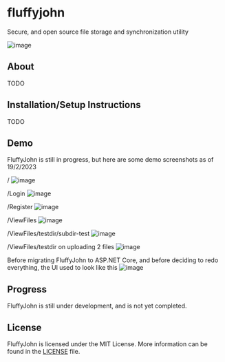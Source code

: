 
# fluffyjohn
Secure, and open source file storage and synchronization utility 

![image](https://user-images.githubusercontent.com/97091148/218325579-5e4835b6-ec84-47c7-a004-6a48908e78f8.png)

## About
TODO

## Installation/Setup Instructions
TODO

## Demo
FluffyJohn is still in progress, but here are some demo screenshots as of 19/2/2023

/
![image](https://user-images.githubusercontent.com/97091148/219895733-33d424e5-f04f-48b9-9dfe-e30cc32878a4.png)

/Login
![image](https://user-images.githubusercontent.com/97091148/219895771-7648bfa8-ff49-4b1d-a627-1c5698479a47.png)

/Register
![image](https://user-images.githubusercontent.com/97091148/219895786-c2c59046-81c2-4d6b-834b-2ebf64128bf7.png)

/ViewFiles
![image](https://user-images.githubusercontent.com/97091148/219895833-c7a85f26-91a6-4cf4-a46f-5e60703788f5.png)

/ViewFiles/testdir/subdir-test
![image](https://user-images.githubusercontent.com/97091148/219895313-6835a7b8-adce-4814-826c-3cbf05c78b59.png)

/ViewFiles/testdir on uploading 2 files
![image](https://user-images.githubusercontent.com/97091148/219895506-a94be3d9-6914-416a-ac15-f93a6203dbce.png)

Before migrating FluffyJohn to ASP.NET Core, and before deciding to redo everything, the UI used to look like this
![image](https://media.discordapp.net/attachments/881506129304256562/1048606715479851069/image.png)

## Progress
FluffyJohn is still under development, and is not yet completed.

## License
FluffyJohn is licensed under the MIT License. More information can be found in the [LICENSE](https://github.com/johnmanjohnston/fluffyjohn/blob/master/LICENSE) file.
